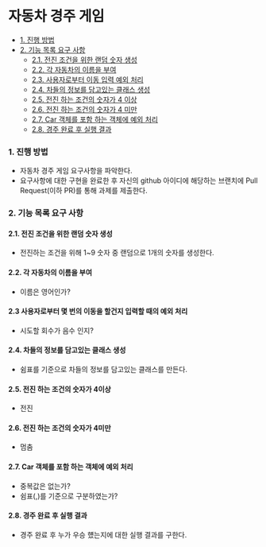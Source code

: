 # 자동차 경주 게임

- [1. 진행 방법](#1-진행-방법)
- [2. 기능 목록 요구 사항](#2-기능-목록-요구-사항-파악)
    - [2.1. 전진 조건을 위한 랜덤 숫자 생성](#21-전진-조건을-위한-랜덤-숫자-생성)
    - [2.2. 각 자동차의 이름을 부여](#22-각-자동차의-이름을-부여)
    - [2.3. 사용자로부터 이동 입력 예외 처리](#23-사용자로부터-몇번의-이동을-할건지-입력할-때의-예외-처리)
    - [2.4. 차들의 정보를 담고있는 클래스 생성](#24-차들의-정보를-담고있는-클래스-생성)
    - [2.5. 전진 하는 조건의 숫자가 4 이상](#25-전진-하는-조건의-숫자가-4이상)
    - [2.6. 전진 하는 조건의 숫자가 4 미만](#26-전진-하는-조건의-숫자가-4미만)
    - [2.7. Car 객체를 포함 하는 객체에 예외 처리](#27-Car-객체를-포함-하는-객체에-예외-처리)
    - [2.8. 경주 완료 후 실행 결과](#28-경주-완료-후-실행-결과)
    
### 1. 진행 방법
* 자동차 경주 게임 요구사항을 파악한다.
* 요구사항에 대한 구현을 완료한 후 자신의 github 아이디에 해당하는 브랜치에 Pull Request(이하 PR)를 통해 과제를 제출한다.


### 2. 기능 목록 요구 사항

#### 2.1. 전진 조건을 위한 랜덤 숫자 생성

- 전진하는 조건을 위해 1~9 숫자 중 랜덤으로 1개의 숫자를 생성한다.

#### 2.2. 각 자동차의 이름을 부여

- 이름은 영어인가?

#### 2.3  사용자로부터 몇 번의 이동을 할건지 입력할 때의 예외 처리

- 시도할 회수가 음수 인지?

#### 2.4. 차들의 정보를 담고있는 클래스 생성
 
- 쉼표를 기준으로 차들의 정보를 담고있는  클래스를 만든다.

#### 2.5. 전진 하는 조건의 숫자가 4이상 
- 전진

#### 2.6. 전진 하는 조건의 숫자가 4미만 
- 멈춤

#### 2.7. Car 객체를 포함 하는 객체에 예외 처리

- 중복값은 없는가?
- 쉼표(,)를 기준으로 구분하였는가?

#### 2.8. 경주 완료 후 실행 결과 
- 경주 완료 후 누가 우승 헀는지에 대한 실행 결과를 구한다.